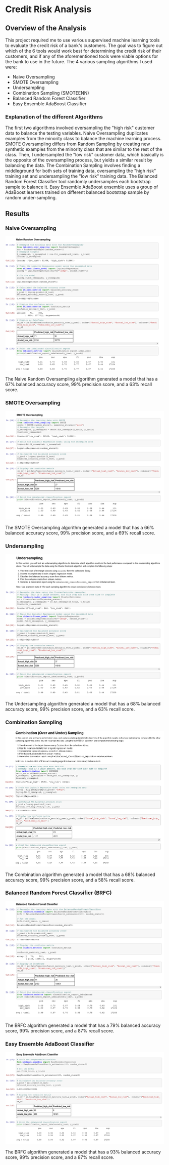 # Credit Risk Analysis
## Overview of the Analysis
This project required me to use various supervised machine learning tools to evaluate the credit risk of a bank's customers. The goal was to figure out which of the 6 tools would work best for determining the credit risk of their customers, and if any of the aforementioned tools were viable options for the bank to use in the future. The 4 various sampling algorithms I used were:
- Naive Oversampling
- SMOTE Oversampling
- Undersampling
- Combination Sampling (SMOTEENN)
- Balanced Random Forest Classifier
- Easy Ensemble AdaBoost Classifier
### Explanation of the different Algorithms
The first two algorithms involved oversampling the "high risk" customer data to balance the testing variables. Naive Oversampling duplicates examples from the minority class to balance the machine learning process. SMOTE Oversampling differs from Random Sampling by creating new synthetic examples from the minority class that are similar to the rest of the class. Then, I undersampled the "low risk" customer data, which basically is the opposite of the oversampling process, but yields a similar result by balancing the data. The Combination Sampling involves finding a middleground for both sets of training data, oversampling the "high risk" training set and undersampling the "low risk" training data. The Balanced Random Forest Classifier tool randomly undersamples each bootstrap sample to balance it. Easy Ensemble AdaBoost ensemble uses a group of AdaBoost learners trained on different balanced bootstrap sample by random under-sampling.
## Results
### Naive Oversampling
![](https://github.com/mabuckjr/Credit_Risk_Analysis/blob/main/Resources/Naive_Oversampling.PNG)

The Naive Random Oversampling algorithm generated a model that has a 67% balanced accuracy score, 99% precision score, and a 63% recall score.
### SMOTE Oversampling
![](https://github.com/mabuckjr/Credit_Risk_Analysis/blob/main/Resources/SMOTE_Oversampling.PNG)

The SMOTE Oversampling algorithm generated a model that has a 66% balanced accuracy score, 99% precision score, and a 69% recall score.
### Undersampling
![](https://github.com/mabuckjr/Credit_Risk_Analysis/blob/main/Resources/Undersampling.PNG)

The Undersampling algorithm generated a model that has a 68% balanced accuracy score, 99% precision score, and a 63% recall score.
### Combination Sampling
![](https://github.com/mabuckjr/Credit_Risk_Analysis/blob/main/Resources/Combination_Sampling.PNG)

The Combination algorithm generated a model that has a 68% balanced accuracy score, 99% precision score, and a 58% recall score.
### Balanced Random Forest Classifier (BRFC)
![](https://github.com/mabuckjr/Credit_Risk_Analysis/blob/main/Resources/Balanced_Random_Forest.PNG)

The BRFC algorithm generated a model that has a 79% balanced accuracy score, 99% precision score, and a 87% recall score.
### Easy Ensemble AdaBoost Classifier
![](https://github.com/mabuckjr/Credit_Risk_Analysis/blob/main/Resources/Easy_Ensemble_AdaBoost.PNG)

The BRFC algorithm generated a model that has a 93% balanced accuracy score, 99% precision score, and a 87% recall score.

